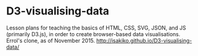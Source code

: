 # D3-visualising-data

Lesson plans for teaching the basics of HTML, CSS, SVG, JSON, and JS (primarily D3.js), in order to create browser-based data visualisations.  Errol's clone, as of November 2015.
<a href="http://isakiko.github.io/D3-visualising-data/">http://isakiko.github.io/D3-visualising-data/</a>
